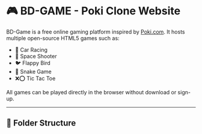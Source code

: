 # 🎮 BD-GAME - Poki Clone Website

BD-Game is a free online gaming platform inspired by [Poki.com](https://poki.com). It hosts multiple open-source HTML5 games such as:

- 🚗 Car Racing
- 🚀 Space Shooter
- 🐦 Flappy Bird
- 🐍 Snake Game
- ❌⭕ Tic Tac Toe

All games can be played directly in the browser without download or sign-up.

---

## 📁 Folder Structure

